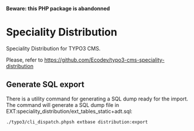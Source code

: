 **Beware: this PHP package is abandonned**

Speciality Distribution
=======================

Speciality Distribution for TYPO3 CMS.

Please, refer to https://github.com/Ecodev/typo3-cms-speciality-distribution

Generate SQL export
-------------------

There is a utility command for generating a SQL dump ready for the import. 
The command will generate a SQL dump file in EXT:speciality_distribution/ext_tables_static+adt.sql:

```sh
./typo3/cli_dispatch.phpsh extbase distribution:export
```
